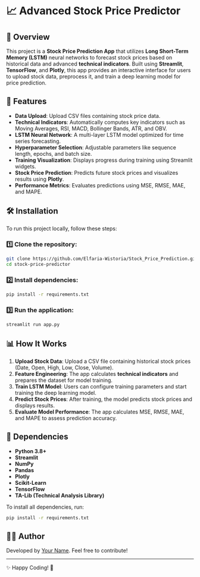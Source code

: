 # 📈 Advanced Stock Price Predictor

## 🚀 Overview
This project is a **Stock Price Prediction App** that utilizes **Long Short-Term Memory (LSTM)** neural networks to forecast stock prices based on historical data and advanced **technical indicators**. Built using **Streamlit**, **TensorFlow**, and **Plotly**, this app provides an interactive interface for users to upload stock data, preprocess it, and train a deep learning model for price prediction.

## 🎯 Features
- **Data Upload**: Upload CSV files containing stock price data.
- **Technical Indicators**: Automatically computes key indicators such as Moving Averages, RSI, MACD, Bollinger Bands, ATR, and OBV.
- **LSTM Neural Network**: A multi-layer LSTM model optimized for time series forecasting.
- **Hyperparameter Selection**: Adjustable parameters like sequence length, epochs, and batch size.
- **Training Visualization**: Displays progress during training using Streamlit widgets.
- **Stock Price Prediction**: Predicts future stock prices and visualizes results using **Plotly**.
- **Performance Metrics**: Evaluates predictions using MSE, RMSE, MAE, and MAPE.

## 🛠️ Installation
To run this project locally, follow these steps:

### 1️⃣ Clone the repository:
```bash
git clone https://github.com/Elfaria-Wistoria/Stock_Price_Prediction.git
cd stock-price-predictor
```

### 2️⃣ Install dependencies:
```bash
pip install -r requirements.txt
```

### 3️⃣ Run the application:
```bash
streamlit run app.py
```

## 📊 How It Works
1. **Upload Stock Data**: Upload a CSV file containing historical stock prices (Date, Open, High, Low, Close, Volume).
2. **Feature Engineering**: The app calculates **technical indicators** and prepares the dataset for model training.
3. **Train LSTM Model**: Users can configure training parameters and start training the deep learning model.
4. **Predict Stock Prices**: After training, the model predicts stock prices and displays results.
5. **Evaluate Model Performance**: The app calculates MSE, RMSE, MAE, and MAPE to assess prediction accuracy.

## 📌 Dependencies
- **Python 3.8+**
- **Streamlit**
- **NumPy**
- **Pandas**
- **Plotly**
- **Scikit-Learn**
- **TensorFlow**
- **TA-Lib (Technical Analysis Library)**

To install all dependencies, run:
```bash
pip install -r requirements.txt
```

## 👨‍💻 Author
Developed by [Your Name](https://github.com/yourusername). Feel free to contribute!

---
✨ Happy Coding! 🚀

